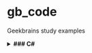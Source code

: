 # gb_code
Geekbrains study examples

<details><summary><b>### C#</b></summary>

#### Примечание:

- Публичный [.gitignore](https://github.com/github/gitignore/blob/main/VisualStudio.gitignore) для vscode.

- Вспомогательный софт: [Microsoft .NET SDK 6.0](https://dotnet.microsoft.com/en-us/download/dotnet/6.0)

###  Установка в Ubuntu 22.04

```sh
sudo apt-get update && \
  sudo apt-get install -y dotnet-sdk-6.0 aspnetcore-runtime-6.0
```

- Инициализировать dotnet-консоль (стартер-пак структуры) в папке с проектом:

```sh
dotnet new console
```

- Запустить проект в консоли:

```sh
dotnet run
```


###  Базовые команды:

- Вывод данных:
```sh 
Console.Write("something");
```

- Считать данные c записью в переменную - Метод ReadLine (по-умолчанию возвращает переменную типа string): 
```sh
Console.Write("something");
string username = Console.ReadLine();
```


- Объявить целочисленную переменную:

```sh
int intA = 7
```

- Объявить тип вещественного числа для переменной (например, для деления с остатком):

```
double intA = 20 ;
double intB = 3 ;
Console.Write(intA / intB);
```

- Случайные числа (возвращает целое число от min до max , или от min до max-1):

```sh
new Random().Next(min,max);

double intA = new Random().Next(1, 10) ;
double intB = new Random().Next(1, 10) ;
Console.Write(intA / intB);
```

- Автоеревод значения переменной в нижний регистр (например, если вводим АНя, вместо аня)

```sh
if(user.ToLower() == "аня")

```

- Очистить консоль перед каждым запуском:

```sh
Console.Clear() ;
```

- Добавить отступ от левого и от верхнего края:

```sh
Console.SetCursorPosition(x,y) ;

```

- Методы конвертирования типа значений в integer:


##### Не обработает пустую строку
```sh
 int.Parse()

```

##### Обработает пустую строку
```sh
Convert.ToInt32()

```


##### Пример конвертации типа переменной в ReadLine():
```sh
int number = Convert.ToInt32(Console.ReadLine()) ;

```
- Множественные условия в цикле (else if):

Конструкция:

```sh
if (... something ...)
(
... make this .... ;
)
else if (...1st  other some ... ) 
(
... make that ... ;
)
else if (... 2nd other some ... ) 
( 
... make that ... ;
)
else 
(
... make different ... ;
)

```

- Цикл for:

Конструкция:

```sh
for (int i = -N ; i <= N ; i++)
{
Console.WriteLine(i);
}
```

- Остаток от деления = символ % ( в примере ниже - остаток от деления на 10)

```sh
if ( 99 < number && number < 1000) 
{
    Console.WriteLine($"{number%10} - последняя цифра в числе {number}") ;
}
```

- Вывод с отступом в табуляцию "\t":

```sh
{
    Console.Write(i + "\t");

}

```
- Функция Math.Abs - возвращает абсолютное значение от числа 

```sh

int number = Math.Abs(Convert.ToInt32(...)

```

- Структура функции:

```sh

         _тип_данных_    _название_функции_  (_принимаемые параметры_)

	{
          _Тело функции
	}
```

```sh

//Функция берет заданное число, считает сумму от 1 до числа и выводит результат

int SumNumbers(int a)
{
	int sum = 0 ;
	
	for (int i =1; i <= a ; i++)
	{
	sum += i;
	}

	return sum ; //оператор перехода - принудительно завершает функцию и возвращает значение 
}
```
- Синтаксис переменных для обработки массивов включает квадратные скобки: int[]

```sh
int[] newArray = new int[sizeArray] ; // массив newArray обрабатывает  одну ячкйку памяти со значениями переменной sizeArray

```

- Пример функции ддя заполнения массива случайными числами 
```sh
// Определяет размерность массива, и диапазон значений,  начальный и конечный элементы для Random

int[] generateArray (int sizeArray , int leftRange , int rightRange)
{
int[] newArray = new int[sizeArray] ;
Random rand = new Random() ;

// Цикл для заполнения массива случайными числами из указанного диапазона

for (int i = 0 ; i < newArray.Length ; i++)
    {
        newArray[i] = rand.Next(leftRange , rightRange + 1) ; // т к rand не обработает правое значение диапазона
    }
    return newArray ;
}

// Вызов функции:

int[] array = generateArray(10 , -9 ,9) ;


```
- Оператор условного null-значения ( ? ) 

```sh
string? ...
// Позволяет, например, обработать в коде null-строку, не выводя ошибок
```

- Модификаторы:

Позволяют возвращать несколько значений из функции.
Могут вызываться сразу внутри функций.

Фактически передают значимый тип данных по ссылке:

```sh
void sumOfNegativeAndPositive(int[] array, out int sumPositive, out int sumNegative)

// Для обработки внутри функции, значения модификаторов должны быть явно объявлены:
    sumPositive = 0 ;
    sumNegative = 0 ;

// Вызов функции:

 sumOfNegativeAndPositive(array, out int sumP, out int sumN);


System.Console.WriteLine($"\nСумма положительных: {sumP}") ;
System.Console.WriteLine($"\nСумма отрицательных: {sumN}") ;
```
</details>
